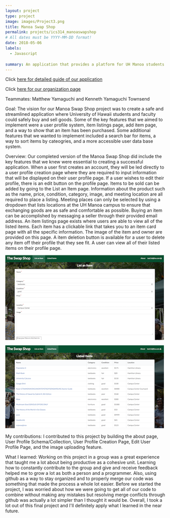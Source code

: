 ```yaml
---
layout: project
type: project
image: images/Project3.png
title: Manoa Swap Shop
permalink: projects/ics314_manoaswapshop
# All dates must be YYYY-MM-DD format!
date: 2018-05-06
labels:
  - Javascript
  
summary: An application that provides a platform for UH Manoa students to safely sell and buy products from each other.
---
```


Click [here for detailed guide of our application](https://manoaswapshop.github.io/)

Click [here for our organization page](https://github.com/manoaswapshop)

Teammates: Matthew Yamaguchi and Kenneth Yamaguchi Townsend

Goal: The vision for our Manoa Swap Shop project was to create a safe and streamlined application where University of Hawaii students and faculty could safely buy and sell goods. Some of the key features that we aimed to implement were a user profile system, item listings page, add item page, and a way to show that an item has been purchased. Some additional features that we wanted to implement included a search bar for items, a way to sort items by cateogries, and a more accessible user data base system.

Overview: Our completed version of the Manoa Swap Shop did include the key features that we knew were essential to creating a successful application. When a user first creates an account, they will be led directly to a user profile creation page where they are required to input information that will be displayed on their user profile page. If a user wishes to edit their profile, there is an edit button on the profile page. Items to be sold can be added by going to the List an Item page. Information about the product such as the name, price, condition, category, image, and meeting location are all required to place a listing. Meeting places can only be selected by using a dropdown that lists locations at the UH Manoa campus to ensure that exchanging goods are as safe and comfortable as possible. Buying an item can be accomplished by messaging a seller through their provided email address. An item listings page exists where users are able to view all of the listed items. Each item has a clickable link that takes you to an item card page with all the specific information. The image of the item and owner are provided on this page. A item deletion button is available for a user to delete any item off their profile that they see fit. A user can view all of their listed items on their profile page.

![List Item Page](/images/ListItem.png)

![Item Listings Page](/images/ItemListings.png)

My contributions: I contributed to this project by building the about page, User Profile Schema/Collection, User Profile Creation Page, Edit User Profile Page, and the image uploading feature. 

What I learned: Working on this project in a group was a great experience that taught me a lot about being productive as a cohesive unit. Learning how to constantly contribute to the group and give and receive feedback helped me to grow a lot as both a person and a programmer. Also, using github as a way to stay organized and to properly merge our code was something that made the process a whole lot easier. Before we started the project, I was worried about how we were going to get all of our code to combine without making any mistakes but resolving merge conflicts through github was actually a lot simpler than I thought it would be. Overall, I took a lot out of this final project and I'll definitely apply what I learned in the near future.

